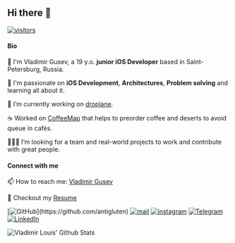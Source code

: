 ## Hi there 👋

<p align="left">
    <a href="https://github.com/antigluten">
        <img src="https://komarev.com/ghpvc/?username=antigluten&color=ffcdb2" alt="visitors">
    </a>

</p> 

#### Bio

🚀 I'm Vladimir Gusev, a 19 y.o. **junior iOS Developer** based in Saint-Petersburg, Russia.

🌱 I'm passionate on **iOS Development**, **Architectures**, **Problem solving** and learning all about it.

🔭 I’m currently working on [droplane](https://github.com/antigluten/droplane).

☕️ Worked on [CoffeeMap](https://github.com/coffee-map-vk-bootcamp/coffee-map) that helps to preorder coffee and deserts to avoid queue in cafés.

👨🏻‍💻 I’m looking for a team and real-world projects to work and contribute with great people.
  
#### Connect with me

📫 How to reach me: [Vladimir Gusev](mailto:antigluten@icloud.com)

📄 Checkout my [Resume](files/resume.pdf)

[![GitHub](https://img.shields.io/badge/GitHub-%23000000.svg?&amp;style=for-the-badge&amp;logo=GitHub&amp;logoColor=white&amp;)](https://github.com/antigluten) [![mail](https://img.shields.io/badge/mail-%23000000.svg?&amp;style=for-the-badge&amp;logo=iCloud&amp;logoColor=white&amp;color=44BBF8)](mailto:antigluten@icloud.com) [![instagram](https://img.shields.io/badge/instagram-%23000000.svg?&amp;style=for-the-badge&amp;logo=instagram&amp;logoColor=white&amp;color=dd2a7b)](https://www.instagram.com/_antigluten_) [![Telegram](https://img.shields.io/badge/Telegram-%23000000.svg?&amp;style=for-the-badge&amp;logo=Telegram&amp;logoColor=white&amp;color=252A2E)](https://t.me/vladimirlouis) [![LinkedIn](https://img.shields.io/badge/linkedin-%230077B5.svg?style=for-the-badge&logo=linkedin&logoColor=white)](https://www.linkedin.com/in/vladimir-gusev-3bb027205/)

![Vladimir Louis' Github Stats](https://github-readme-stats.vercel.app/api?username=antigluten&count_private=true&show_icons=true&theme=material-palenight)
